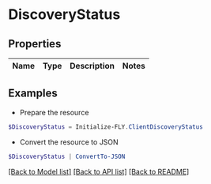 # DiscoveryStatus
## Properties

Name | Type | Description | Notes
------------ | ------------- | ------------- | -------------

## Examples

- Prepare the resource
```powershell
$DiscoveryStatus = Initialize-FLY.ClientDiscoveryStatus 
```

- Convert the resource to JSON
```powershell
$DiscoveryStatus | ConvertTo-JSON
```

[[Back to Model list]](../README.md#documentation-for-models) [[Back to API list]](../README.md#documentation-for-api-endpoints) [[Back to README]](../README.md)

